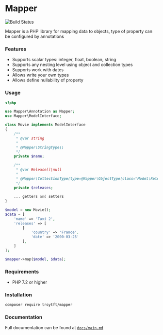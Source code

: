 # Mapper

[![Build Status](https://travis-ci.org/troytft/mapper.svg?branch=master)](https://travis-ci.org/troytft/mapper)

Mapper is a PHP library for mapping data to objects, type of property can be configured by annotations

### Features
* Supports scalar types: integer, float, boolean, string
* Supports any nesting level using object and collection types
* Supports work with dates
* Allows write your own types
* Allows define nullability of property

### Usage
```php
<?php

use Mapper\Annotation as Mapper;
use Mapper\ModelInterface;

class Movie implements ModelInterface
{
    /**
     * @var string
     *
     * @Mapper\StringType()
     */
    private $name;

    /**
     * @var Release[]|null
     *
     * @Mapper\CollectionType(type=@Mapper\ObjectType(class="Model\Release"), nullable=true)
     */
    private $releases;
    
    ... getters and setters
}

$model = new Movie();
$data = [
    'name' => 'Taxi 2',
    'releases' => [
        [
            'country' => 'France',
            'date' => '2000-03-25'
        ],
    ]
];

$mapper->map($model, $data);
```

### Requirements
* PHP 7.2 or higher

### Installation
```bash
composer require troytft/mapper
```

### Documentation
Full documentation can be found at [`docs/main.md`](docs/main.md)
